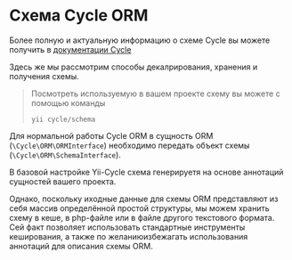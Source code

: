 # Схема Cycle ORM

Более полную и актуальную информацию о схеме Cycle вы можете получить
в [документации Cycle](https://github.com/cycle/docs)

Здесь же мы рассмотрим способы декалрирования, хранения и получения схемы.

> Посмотреть используемую в вашем проекте схему вы можете с помощью команды
> ```
> yii cycle/schema
> ```

Для нормальной работы Cycle ORM в сущность ORM (`\Cycle\ORM\ORMInterface`) необходимо передать
объект схемы (`\Cycle\ORM\SchemaInterface`).

В базовой настройке Yii-Cycle схема генерируетя на основе аннотаций сущностей вашего проекта.

Однако, поскольку иходные данные для схемы ORM представляют из себя массив определённой простой структуры,
мы можем хранить схему в кеше, в php-файле или в файле другого текстового формата.
Сей факт позволяет использовать стандартные инструменты кеширования,
а также по желаниюизбежагать использования аннотаций для описания схемы ORM.
